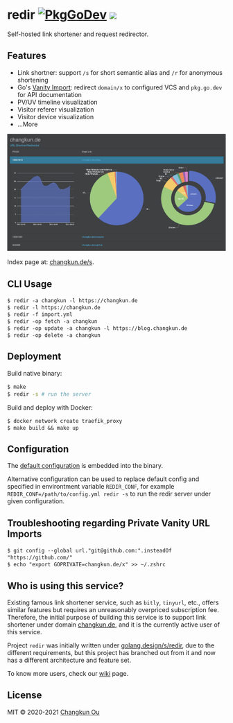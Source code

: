 # redir [![PkgGoDev](https://pkg.go.dev/badge/changkun.de/x/redir)](https://pkg.go.dev/changkun.de/x/redir) ![](https://changkun.de/urlstat?mode=github&repo=changkun/redir)

Self-hosted link shortener and request redirector.

## Features

- Link shortner: support `/s` for short semantic alias and `/r` for anonymous shortening
- Go's [Vanity Import](https://golang.org/cmd/go/#hdr-Remote_import_paths): redirect `domain/x` to configured VCS and `pkg.go.dev` for API documentation
- PV/UV timeline visualization
- Visitor referer visualization
- Visitor device visualization
- ...More

![](./demo.png)

Index page at: [changkun.de/s](https://changkun.de/s).

## CLI Usage

```
$ redir -a changkun -l https://changkun.de
$ redir -l https://changkun.de
$ redir -f import.yml
$ redir -op fetch -a changkun
$ redir -op update -a changkun -l https://blog.changkun.de
$ redir -op delete -a changkun
```

## Deployment

Build native binary:

```sh
$ make
$ redir -s # run the server
```

Build and deploy with Docker:

```
$ docker network create traefik_proxy
$ make build && make up
```

## Configuration

The [default configuration](./config.yml) is embedded into the binary.

Alternative configuration can be used to replace default config and specified in environtment variable `REDIR_CONF`, for example `REDIR_CONF=/path/to/config.yml redir -s` to run the redir server under given configuration.

## Troubleshooting regarding Private Vanity URL Imports



```
$ git config --global url."git@github.com:".insteadOf "https://github.com/"
$ echo "export GOPRIVATE=changkun.de/x" >> ~/.zshrc
```

## Who is using this service?

Existing famous link shortener service, such as `bitly`, `tinyurl`, etc.,
offers similar features but requires an unreasonably overpriced subscription fee.
Therefore, the initial purpose of building this service is to support link
shortener under domain [changkun.de](https://changkun.de), and
it is the currently active user of this service.

Project `redir` was initially written under [golang.design/s/redir](https://golang.design/s/redir),
due to the different requirements, but this project has branched out from it
and now has a different architecture and feature set.

To know more users, check our [wiki](https://github.com/changkun/redir/wiki) page.

## License

MIT &copy; 2020-2021 [Changkun Ou](https://changkun.de)